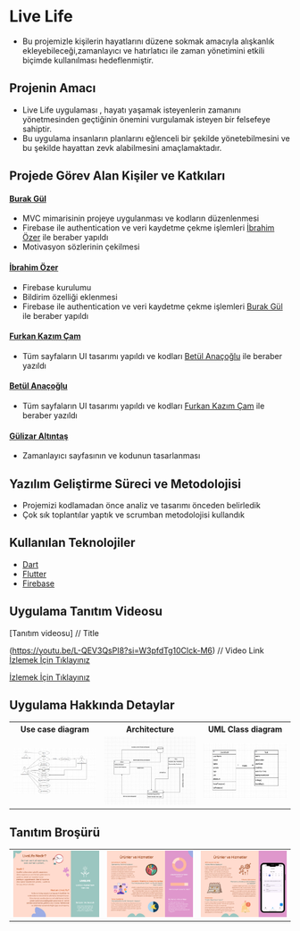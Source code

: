 # Live Life

- Bu projemizle kişilerin hayatlarını düzene sokmak amacıyla alışkanlık ekleyebileceği,zamanlayıcı ve hatırlatıcı ile zaman yönetimini etkili biçimde kullanılması hedeflenmiştir.

## Projenin Amacı

- Live Life uygulaması , hayatı yaşamak isteyenlerin zamanını yönetmesinden geçtiğinin önemini vurgulamak isteyen bir felsefeye sahiptir.
- Bu uygulama insanların planlarını eğlenceli bir şekilde yönetebilmesini ve bu şekilde hayattan zevk alabilmesini amaçlamaktadır.

## Projede Görev Alan Kişiler ve Katkıları

#### [Burak Gül](https://github.com/developerburakgul)

- MVC mimarisinin projeye uygulanması ve kodların düzenlenmesi
- Firebase ile authentication ve veri kaydetme çekme işlemleri [İbrahim Özer](https://github.com/ibrahimozer16) ile beraber yapıldı
- Motivasyon sözlerinin çekilmesi

#### [İbrahim Özer](https://github.com/ibrahimozer16)

- Firebase kurulumu
- Bildirim özelliği eklenmesi
- Firebase ile authentication ve veri kaydetme çekme işlemleri [Burak Gül](https://github.com/developerburakgul) ile beraber yapıldı

#### [Furkan Kazım Çam](https://github.com/Furkanncm)

- Tüm sayfaların UI tasarımı yapıldı ve kodları [Betül Anaçoğlu](https://github.com/anacbetul) ile beraber yazıldı

#### [Betül Anaçoğlu](https://github.com/anacbetul)

- Tüm sayfaların UI tasarımı yapıldı ve kodları [Furkan Kazım Çam](https://github.com/Furkanncm) ile beraber yazıldı

#### [Gülizar Altıntaş](https://github.com/GulizarA1)

- Zamanlayıcı sayfasının ve kodunun tasarlanması

## Yazılım Geliştirme Süreci ve Metodolojisi

- Projemizi kodlamadan önce analiz ve tasarımı önceden belirledik
- Çok sık toplantılar yaptık ve scrumban metodolojisi kullandık

## Kullanılan Teknolojiler

- [Dart](https://dart.dev)
- [Flutter](https://flutter.dev)
- [Firebase](https://firebase.google.com)

## Uygulama Tanıtım Videosu

[Tanıtım videosu]          // Title

(https://youtu.be/L-QEV3QsPI8?si=W3pfdTg10Clck-M6)    // Video Link
[İzlemek İçin Tıklayınız ](https://youtu.be/2wzgKpkpuxM)

[İzlemek İçin Tıklayınız ](https://www.linkedin.com/feed/update/urn:li:activity:7207018271714295809/)


## Uygulama Hakkında Detaylar

<div align="center">
  <table>
    <tr>
      <th>Use case diagram</th>
      <th>Architecture</th>
      <th>UML Class diagram</th>
    </tr>
    <tr>
      <td><img width=250 src="https://github.com/developerburakgul/livelife/blob/main/Live%20Life%20Kullanım%20Durumu%20Diyagramı.png"></td>
      <td><img width=250 src="https://github.com/developerburakgul/livelife/blob/main/Live%20Life%20Mimari.jpg"></td>
      <td><img width=250 src="https://github.com/developerburakgul/livelife/blob/main/Live%20Life%20Sınıf%20Diyagramı.jpg"></td>
    </tr>
  </table>
</div>

## Tanıtım Broşürü

<div align="center">
  <table>
    <tr>
      <td><img width=250 src="https://github.com/developerburakgul/livelife/blob/main/LiveLifeBrosur/OuterPage.png"></td>
      <td><img width=250 src="https://github.com/developerburakgul/livelife/blob/main/LiveLifeBrosur/InnerPage.png"></td>
      <td><img width=250 src="https://github.com/developerburakgul/livelife/blob/main/LiveLifeBrosur/InnerPage2.png"></td>
    </tr>
  </table>
</div>
